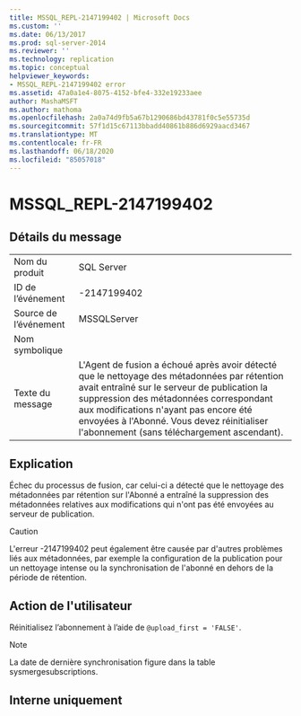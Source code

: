 ```yaml
---
title: MSSQL_REPL-2147199402 | Microsoft Docs
ms.custom: ''
ms.date: 06/13/2017
ms.prod: sql-server-2014
ms.reviewer: ''
ms.technology: replication
ms.topic: conceptual
helpviewer_keywords:
- MSSQL_REPL-2147199402 error
ms.assetid: 47a0a1e4-8075-4152-bfe4-332e19233aee
author: MashaMSFT
ms.author: mathoma
ms.openlocfilehash: 2a0a74d9fb5a67b1290686bd43781f0c5e55735d
ms.sourcegitcommit: 57f1d15c67113bbadd40861b886d6929aacd3467
ms.translationtype: MT
ms.contentlocale: fr-FR
ms.lasthandoff: 06/18/2020
ms.locfileid: "85057018"
---
```

# <a name="mssql_repl-2147199402"></a>MSSQL_REPL-2147199402
    
## <a name="message-details"></a>Détails du message  
  
|||  
|-|-|  
|Nom du produit|SQL Server|  
|ID de l’événement|-2147199402|  
|Source de l’événement|MSSQLServer|  
|Nom symbolique||  
|Texte du message|L'Agent de fusion a échoué après avoir détecté que le nettoyage des métadonnées par rétention avait entraîné sur le serveur de publication la suppression des métadonnées correspondant aux modifications n'ayant pas encore été envoyées à l'Abonné. Vous devez réinitialiser l'abonnement (sans téléchargement ascendant).|  
  
## <a name="explanation"></a>Explication  
 Échec du processus de fusion, car celui-ci a détecté que le nettoyage des métadonnées par rétention sur l'Abonné a entraîné la suppression des métadonnées relatives aux modifications qui n'ont pas été envoyées au serveur de publication.  
  
> [!CAUTION]  
>  L'erreur -2147199402 peut également être causée par d'autres problèmes liés aux métadonnées, par exemple la configuration de la publication pour un nettoyage intense ou la synchronisation de l'abonné en dehors de la période de rétention.  
  
## <a name="user-action"></a>Action de l'utilisateur  
 Réinitialisez l’abonnement à l’aide de `@upload_first = 'FALSE'`.  
  
> [!NOTE]  
>  La date de dernière synchronisation figure dans la table sysmergesubscriptions.  
  
## <a name="internal-only"></a>Interne uniquement  
  
